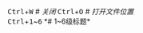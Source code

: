 <kbd>Ctrl</kbd>+<kbd>W</kbd>		*# 关闭*
<kbd>Ctrl</kbd>+<kbd>O</kbd>		*# 打开文件位置*  
<kbd>Ctrl</kbd>+<kbd>1</kbd>~<kbd>6</kbd>		*# 1~6级标题*  

